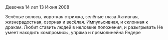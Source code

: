 Девочка 14 лет 
13 Июня 2008

Зелёные волосы, короткая стрижка, зелёные глаза
Активная, жизнерадостная, озорная и весёлая.
Импульсивная, и склонная к дракам. Любит ставить людей в неловкие положения, и разыгрывать
Не умеет находить компромисы, упряма и прямолинейна
Яндере